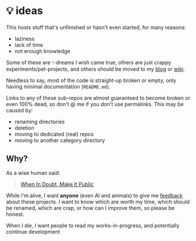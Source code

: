 # 💡 ideas
This hosts stuff that's unfinished or hasn't even started, for many reasons:
- laziness
- lack of time
- not enough knowledge

Some of these are ✨dreams I wish came true, others are just crappy experiments/pet-projects, and others should be moved to my [blog](https://github.com/Rudxain/blog) or [wiki](https://github.com/Rudxain/RX-wiki).

Needless to say, most of the code is straight-up broken or empty, only having minimal documentation (`README.md`).

Links to any of these sub-repos are almost guaranteed to become broken or even 100% dead, so don't @ me if you don't use permalinks. This may be caused by:
- renaming directories
- deletion
- moving to dedicated (real) repos
- moving to another category directory

## Why?
As a wise human said:
> [When In Doubt, Make It Public](https://blog.codinghorror.com/when-in-doubt-make-it-public)

While I'm alive, I want **anyone** (even AI and animals) to give me [feedback](https://en.wikipedia.org/wiki/Request_for_Comments) about these projects.
I want to know which are worth my time, which should be renamed, which are crap, or how can I improve them, so please be honest.

When I die, I want people to read my works-in-progress, and potentially continue development
